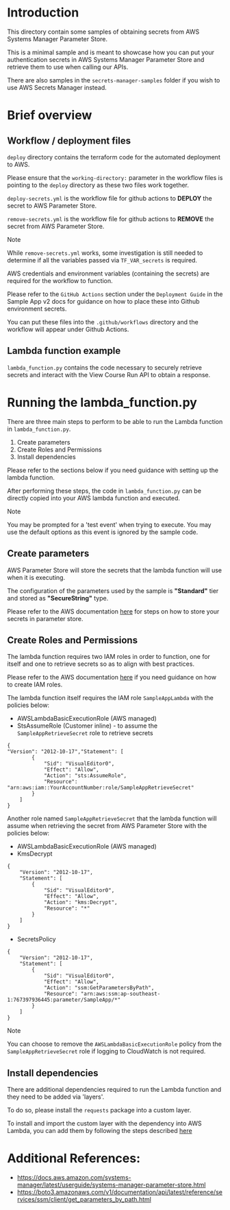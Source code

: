 # Introduction
This directory contain some samples of obtaining secrets from AWS Systems Manager Parameter Store.

This is a minimal sample and is meant to showcase how you can put your authentication secrets in AWS Systems Manager Parameter Store and retrieve them to use when calling our APIs.

There are also samples in the `secrets-manager-samples` folder if you wish to use AWS Secrets Manager instead.

# Brief overview

## Workflow / deployment files
`deploy` directory contains the terraform code for the automated deployment to AWS.

Please ensure that the `working-directory:` parameter in the workflow files is pointing to the `deploy` directory as these two files work together.

`deploy-secrets.yml` is the workflow file for github actions to **DEPLOY** the secret to AWS Parameter Store.

`remove-secrets.yml` is the workflow file for github actions to **REMOVE** the secret from AWS Parameter Store.

> [!NOTE]
> While `remove-secrets.yml` works, some investigation is still needed to determine if all the variables passed via `TF_VAR_secrets` is required.

AWS credentials and environment variables (containing the secrets) are required for the workflow to function.

Please refer to the `GitHub Actions` section under the `Deployment Guide` in the Sample App v2 docs for guidance on how to place these into Github environment secrets.

You can put these files into the `.github/workflows` directory and the workflow will appear under Github Actions. 

## Lambda function example
`lambda_function.py` contains the code necessary to securely retrieve secrets and interact with the View Course Run API to obtain a response.


# Running the lambda_function.py
There are three main steps to perform to be able to run the Lambda function in `lambda_function.py`.
1. Create parameters
2. Create Roles and Permissions
3. Install dependencies

Please refer to the sections below if you need guidance with setting up the lambda function.

After performing these steps, the code in `lambda_function.py` can be directly copied into your AWS lambda function and executed.

> [!NOTE]
> You may be prompted for a 'test event' when trying to execute. You may use the default options as this event is ignored by the sample code.

## Create parameters

AWS Parameter Store will store the secrets that the lambda function will use when it is executing.

The configuration of the parameters used by the sample is **"Standard"** tier and stored as **"SecureString"** type.

Please refer to the AWS documentation [here](https://docs.aws.amazon.com/systems-manager/latest/userguide/parameter-create-console.html) for steps on how to store your secrets in parameter store.

## Create Roles and Permissions

The lambda function requires two IAM roles in order to function, one for itself and one to retrieve secrets so as to align with best practices.

Please refer to the AWS documentation [here](https://docs.aws.amazon.com/IAM/latest/UserGuide/id_roles_create_for-service.html) if you need guidance on how to create IAM roles.

The lambda function itself requires the IAM role `SampleAppLambda` with the policies below:
- AWSLambdaBasicExecutionRole (AWS managed)
- StsAssumeRole (Customer inline) - to assume the `SampleAppRetrieveSecret` role to retrieve secrets 

```
{
"Version": "2012-10-17","Statement": [
        {
            "Sid": "VisualEditor0",
            "Effect": "Allow",
            "Action": "sts:AssumeRole",
            "Resource": "arn:aws:iam::YourAccountNumber:role/SampleAppRetrieveSecret"
        }
    ]
}
```

Another role named `SampleAppRetrieveSecret` that the lambda function will assume when retrieving the secret from AWS Parameter Store with the policies below:
- AWSLambdaBasicExecutionRole (AWS managed) 
- KmsDecrypt 
```
{
    "Version": "2012-10-17",
    "Statement": [
        {
            "Sid": "VisualEditor0",
            "Effect": "Allow",
            "Action": "kms:Decrypt",
            "Resource": "*"
        }
    ]
}
```
- SecretsPolicy  
```
{
    "Version": "2012-10-17",
    "Statement": [
        {
            "Sid": "VisualEditor0",
            "Effect": "Allow",
            "Action": "ssm:GetParametersByPath",
            "Resource": "arn:aws:ssm:ap-southeast-1:767397936445:parameter/SampleApp/*"
        }
    ]
}
```

> [!NOTE]
> You can choose to remove the `AWSLambdaBasicExecutionRole` policy from the `SampleAppRetrieveSecret` role if logging to CloudWatch is not required. 

## Install dependencies
There are additional dependencies required to run the Lambda function and they need to be added via 'layers'.

To do so, please install the `requests` package into a custom layer.

To install and import the custom layer with the dependency into AWS Lambda, you can add them by following the steps described [here](https://stackoverflow.com/questions/65975883/aws-lambda-python-error-runtime-importmoduleerror)

# Additional References:
- https://docs.aws.amazon.com/systems-manager/latest/userguide/systems-manager-parameter-store.html
- https://boto3.amazonaws.com/v1/documentation/api/latest/reference/services/ssm/client/get_parameters_by_path.html
